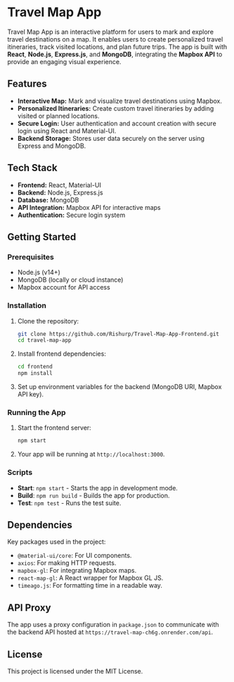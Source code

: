# Travel Map App

Travel Map App is an interactive platform for users to mark and explore travel destinations on a map. It enables users to create personalized travel itineraries, track visited locations, and plan future trips. The app is built with **React**, **Node.js**, **Express.js**, and **MongoDB**, integrating the **Mapbox API** to provide an engaging visual experience.

## Features

- **Interactive Map:** Mark and visualize travel destinations using Mapbox.
- **Personalized Itineraries:** Create custom travel itineraries by adding visited or planned locations.
- **Secure Login:** User authentication and account creation with secure login using React and Material-UI.
- **Backend Storage:** Stores user data securely on the server using Express and MongoDB.

## Tech Stack

- **Frontend:** React, Material-UI
- **Backend:** Node.js, Express.js
- **Database:** MongoDB
- **API Integration:** Mapbox API for interactive maps
- **Authentication:** Secure login system

## Getting Started

### Prerequisites

- Node.js (v14+)
- MongoDB (locally or cloud instance)
- Mapbox account for API access

### Installation

1. Clone the repository:
   ```bash
   git clone https://github.com/Rishurp/Travel-Map-App-Frontend.git
   cd travel-map-app
   ```

2. Install frontend dependencies:
   ```bash
   cd frontend
   npm install
   ```

3. Set up environment variables for the backend (MongoDB URI, Mapbox API key).

### Running the App

1. Start the frontend server:
   ```bash
   npm start
   ```

2. Your app will be running at `http://localhost:3000`.

### Scripts

- **Start**: `npm start` - Starts the app in development mode.
- **Build**: `npm run build` - Builds the app for production.
- **Test**: `npm test` - Runs the test suite.

## Dependencies

Key packages used in the project:
- `@material-ui/core`: For UI components.
- `axios`: For making HTTP requests.
- `mapbox-gl`: For integrating Mapbox maps.
- `react-map-gl`: A React wrapper for Mapbox GL JS.
- `timeago.js`: For formatting time in a readable way.

## API Proxy
The app uses a proxy configuration in `package.json` to communicate with the backend API hosted at `https://travel-map-ch6g.onrender.com/api`.

## License
This project is licensed under the MIT License.
